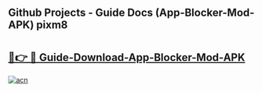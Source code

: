 ## Github Projects - Guide Docs (App-Blocker-Mod-APK) pixm8

# <h2><a href="https://apkcomod.com?title=App-Blocker-Mod-APK">🔗👉 🔴 Guide-Download-App-Blocker-Mod-APK </a></h2>

[![acn](https://github.com/user-attachments/assets/0f9c940e-d8b0-45ae-aac7-cd30a18b3e1c)](https://apkcomod.com?title=App-Blocker-Mod-APK)
